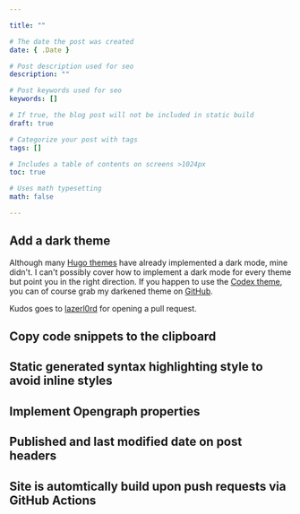 ```yaml
---

title: ""  

# The date the post was created
date: { .Date }

# Post description used for seo
description: ""  

# Post keywords used for seo
keywords: []  

# If true, the blog post will not be included in static build
draft: true  

# Categorize your post with tags
tags: []

# Includes a table of contents on screens >1024px
toc: true

# Uses math typesetting
math: false

---
```


## Add a dark theme

Although many [Hugo themes](https://themes.gohugo.io/) have already implemented a dark mode, mine didn't. I can't possibly cover how to implement a dark mode for every theme but point you in the right direction. If you happen to use the [Codex theme](https://github.com/jakewies/hugo-theme-codex), you can of course grab my darkened theme on [GitHub](https://github.com/TGion/hugo-gion-io).

Kudos goes to [lazerl0rd](https://github.com/lazerl0rd) for opening a pull request.

## Copy code snippets to the clipboard

## Static generated syntax highlighting style to avoid inline styles

## Implement Opengraph properties

## Published and last modified date on post headers

## Site is automtically build upon push requests via GitHub Actions
